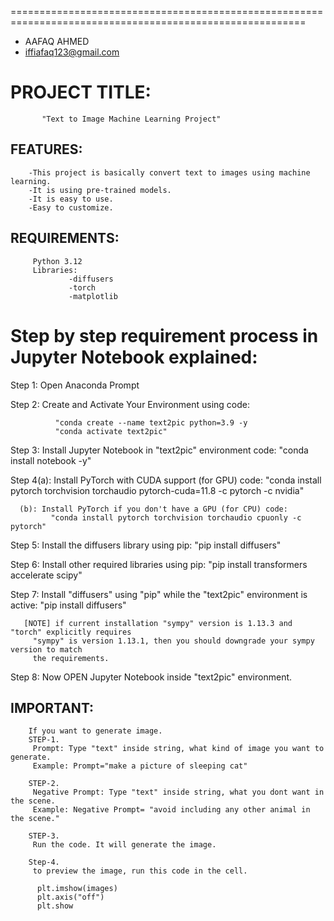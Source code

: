 =========================================================================================================
 - AAFAQ AHMED
 - iffiafaq123@gmail.com


# PROJECT TITLE: 
           "Text to Image Machine Learning Project" 
        

## FEATURES: 
        -This project is basically convert text to images using machine learning.
        -It is using pre-trained models.
        -It is easy to use.
        -Easy to customize.

## REQUIREMENTS:
         Python 3.12
         Libraries:
                 -diffusers
                 -torch 
                 -matplotlib

 

# Step by step requirement process in Jupyter Notebook explained:

Step 1: Open Anaconda Prompt

Step 2: Create and Activate Your Environment using code:  

              "conda create --name text2pic python=3.9 -y
              "conda activate text2pic"

Step 3: Install Jupyter Notebook in "text2pic" environment code:
           "conda install notebook -y" 

Step 4(a): Install PyTorch with CUDA support (for GPU) code:
      "conda install pytorch torchvision torchaudio pytorch-cuda=11.8 -c pytorch -c nvidia"

      (b): Install PyTorch if you don't have a GPU (for CPU) code:
             "conda install pytorch torchvision torchaudio cpuonly -c pytorch"

Step 5: Install the diffusers library using pip:
              "pip install diffusers"

Step 6: Install other required libraries using pip:
              "pip install transformers accelerate scipy"

Step 7: Install "diffusers" using "pip" while the "text2pic" environment is active:
               "pip install diffusers"

       [NOTE] if current installation "sympy" version is 1.13.3 and "torch" explicitly requires
         "sympy" is version 1.13.1, then you should downgrade your sympy version to match
         the requirements.

Step 8: Now OPEN Jupyter Notebook inside "text2pic" environment.


## IMPORTANT:
        If you want to generate image.
        STEP-1.
         Prompt: Type "text" inside string, what kind of image you want to generate.
         Example: Prompt="make a picture of sleeping cat"
        
        STEP-2.
         Negative Prompt: Type "text" inside string, what you dont want in the scene.
         Example: Negative Prompt= "avoid including any other animal in the scene."

        STEP-3.
         Run the code. It will generate the image.

        Step-4.
         to preview the image, run this code in the cell.
          
          plt.imshow(images)
          plt.axis("off")
          plt.show